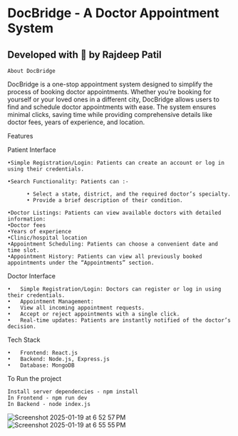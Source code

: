 # DocBridge - A Doctor Appointment System

## Developed with 💙 by Rajdeep Patil

    About DocBridge

DocBridge is a one-stop appointment system designed to simplify the process of booking doctor appointments. Whether you’re booking for yourself or your loved ones in a different city, DocBridge allows users to find and schedule doctor appointments with ease. The system ensures minimal clicks, saving time while providing comprehensive details like doctor fees, years of experience, and location.


Features

Patient Interface



    •Simple Registration/Login: Patients can create an account or log in using their credentials.

    •Search Functionality: Patients can :-
 
	      •	Select a state, district, and the required doctor’s specialty.
	      •	Provide a brief description of their condition.
       
    •Doctor Listings: Patients can view available doctors with detailed information:
  	•Doctor fees
  	•Years of experience
  	•Clinic/hospital location
  	•Appointment Scheduling: Patients can choose a convenient date and time slot.
  	•Appointment History: Patients can view all previously booked appointments under the “Appointments” section.

 Doctor Interface

	•	Simple Registration/Login: Doctors can register or log in using their credentials.
	•	Appointment Management:
	•	View all incoming appointment requests.
	•	Accept or reject appointments with a single click.
	•	Real-time updates: Patients are instantly notified of the doctor’s decision.

 Tech Stack

	•	Frontend: React.js
	•	Backend: Node.js, Express.js
	•	Database: MongoDB

To Run the project

    Install server dependencies - npm install
    In Frontend - npm run dev 
    In Backend - node index.js


![Screenshot 2025-01-19 at 6 52 57 PM](https://github.com/user-attachments/assets/91bfb020-9527-4ce5-a281-26482ce13830)
![Screenshot 2025-01-19 at 6 55 55 PM](https://github.com/user-attachments/assets/9369d483-234e-427a-b47f-6fc78f6faf27)
 















